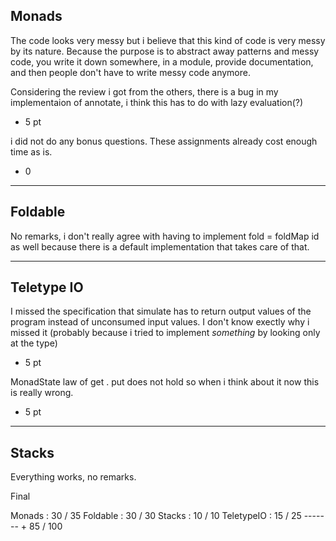 
## Monads

The code looks very messy but i believe that this kind of code is very messy by
its nature. Because the purpose is to abstract away patterns and messy code, you
write it down somewhere, in a module, provide documentation, and then people
don't have to write messy code anymore.

Considering the review i got from the others, there is a bug in my implementaion
of annotate, i think this has to do with lazy evaluation(?)
- 5 pt

i did not do any bonus questions. These assignments already cost enough time as
is.
+ 0

---
## Foldable
No remarks, i don't really agree with having to implement fold = foldMap id as
well because there is a default implementation that takes care of that.

---
## Teletype IO

I missed the specification that simulate has to return output values of the
program instead of unconsumed input values. I don't know exectly why i missed it
(probably because i tried to implement _something_ by looking only at the type)
- 5 pt

MonadState law of get . put does not hold so when i think about it now this is
really wrong.
- 5 pt

---
## Stacks
Everything works, no remarks.

Final

Monads     : 30 / 35
Foldable   : 30 / 30
Stacks     : 10 / 10
TeletypeIO : 15 / 25
             ------- +
             85 / 100
